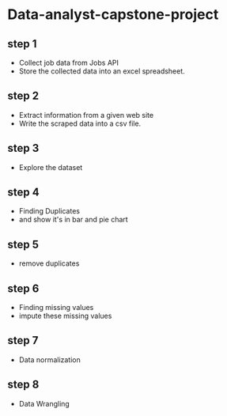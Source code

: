 # Data-analyst-capstone-project
## step 1
*   Collect job data from Jobs API
*   Store the collected data into an excel spreadsheet.
## step 2 
*   Extract information from a given web site
*   Write the scraped data into a csv file.
## step 3
* Explore the dataset
## step 4
* Finding Duplicates
* and show it's in bar and pie chart
## step 5
* remove duplicates
  
## step 6
* Finding missing values
* impute these missing values

## step 7
* Data normalization
## step 8 
* Data Wrangling
